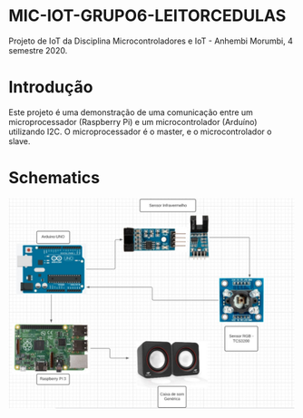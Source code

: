 # MIC-IOT-GRUPO6-LEITORCEDULAS

Projeto de IoT da Disciplina Microcontroladores e IoT - Anhembi Morumbi, 4 semestre 2020.  

# Introdução

Este projeto é uma demonstração de uma comunicação entre um microprocessador (Raspberry Pi) e um microcontrolador (Arduíno) utilizando I2C. O microprocessador é o master, e o microcontrolador o slave.  

# Schematics

![alt text](https://github.com/mpeschke/MIC-IOT-GRUPO6-LEITORCEDULAS/blob/main/Schematic.jpg?raw=true)  